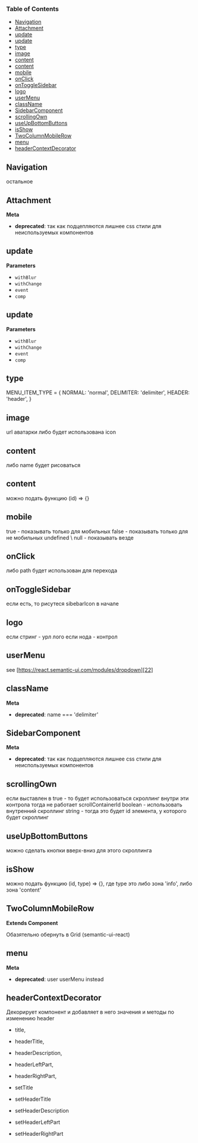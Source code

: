 <!-- Generated by documentation.js. Update this documentation by updating the source code. -->

### Table of Contents

-   [Navigation][1]
-   [Attachment][2]
-   [update][3]
-   [update][4]
-   [type][5]
-   [image][6]
-   [content][7]
-   [content][8]
-   [mobile][9]
-   [onClick][10]
-   [onToggleSidebar][11]
-   [logo][12]
-   [userMenu][13]
-   [className][14]
-   [SidebarComponent][15]
-   [scrollingOwn][16]
-   [useUpBottomButtons][17]
-   [isShow][18]
-   [TwoColumnMobileRow][19]
-   [menu][20]
-   [headerContextDecorator][21]

## Navigation

остальное


## Attachment

**Meta**

-   **deprecated**: так как подцепляются лишнее css стили для неиспользуемых компонентов


## update

**Parameters**

-   `withBlur`  
-   `withChange`  
-   `event`  
-   `comp`  

## update

**Parameters**

-   `withBlur`  
-   `withChange`  
-   `event`  
-   `comp`  

## type

MENU_ITEM_TYPE = {
NORMAL: 'normal',
DELIMITER: 'delimiter',
HEADER: 'header',
}

## image

url аватарки
либо будет использована icon

## content

либо name будет рисоваться

## content

можно подать функцию (id) => {}

## mobile

true - показывать только для мобильных
false - показывать только для не мобильных
undefined \\ null - показывать везде

## onClick

либо path будет использован для перехода

## onToggleSidebar

если есть, то рисутеся sibebarIcon в начале

## logo

если стринг - урл лого
если нода - контрол

## userMenu

see [https://react.semantic-ui.com/modules/dropdown][22]

## className

**Meta**

-   **deprecated**: name === 'delimiter'


## SidebarComponent

**Meta**

-   **deprecated**: так как подцепляются лишнее css стили для неиспользуемых компонентов


## scrollingOwn

если выставлен в true - то будет использоваться скроллинг внутри эти контрола
тогда не работает scrollContainerId
boolean - использовать внутренний скроллинг
string - тогда это будет id элемента, у которого будет скроллинг

## useUpBottomButtons

можно сделать кнопки вверх-вниз для этого скроллинга

## isShow

можно подать функцию (id, type) => {}, где type это либо зона 'info', либо зона 'content'

## TwoColumnMobileRow

**Extends Component**

Обазятельно обернуть в Grid (semantic-ui-react)

## menu

**Meta**

-   **deprecated**: user userMenu instead


## headerContextDecorator

Декорирует компонент и добавляет в него значения и методы по изменению header

-   title,
-   headerTitle,
-   headerDescription,
-   headerLeftPart,
-   headerRightPart,

-   setTitle
-   setHeaderTitle
-   setHeaderDescription
-   setHeaderLeftPart
-   setHeaderRightPart

[1]: #navigation

[2]: #attachment

[3]: #update

[4]: #update-1

[5]: #type

[6]: #image

[7]: #content

[8]: #content-1

[9]: #mobile

[10]: #onclick

[11]: #ontogglesidebar

[12]: #logo

[13]: #usermenu

[14]: #classname

[15]: #sidebarcomponent

[16]: #scrollingown

[17]: #useupbottombuttons

[18]: #isshow

[19]: #twocolumnmobilerow

[20]: #menu

[21]: #headercontextdecorator

[22]: https://react.semantic-ui.com/modules/dropdown
